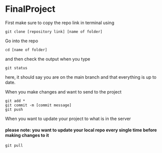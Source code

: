 # FinalProject

First make sure to copy the repo link in terminal using 

```
git clone [repository link] [name of folder]
``` 

Go into the repo 

```
cd [name of folder]
```

and then check the output when you type 

``` 
git status 
```

here, it should say you are on the main branch and that everything is up to date. 

When you make changes and want to send to the project

```
git add *
git commit -m [commit message]
git push 
```

When you want to update your project to what is in the server

#### please note: you want to update your local repo every single time before making changes to it 

```
git pull
```

